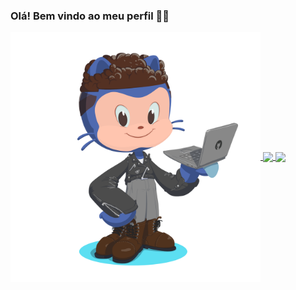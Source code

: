 ### Olá! Bem vindo ao meu perfil 👋:basketball:

<a href="#">
  <img align="center" src="https://github.com/DrigoCarvalho/DrigoCarvalho/blob/main/octocat.png" height=400px; />
</a>
<a href="https://github.com/anuraghazra/github-readme-stats">
  <img align="center" src="https://github-readme-stats.vercel.app/api/top-langs/?username=DrigoCarvalho&layout=default&langs_count=6&theme=tokyonight&custom_title=Linguagens mais utilizadas" />
</a>

<img align="center" src="https://github-readme-stats.vercel.app/api?username=DrigoCarvalho&theme=tokyonight&cache_seconds=50000&custom_title=Github Status" style="margin: auto;" />



<!--
**DrigoCarvalho/DrigoCarvalho** is a ✨ _special_ ✨ repository because its `README.md` (this file) appears on your GitHub profile.

Here are some ideas to get you started:

- 🔭 I’m currently working on ...
- 🌱 I’m currently learning ...
- 👯 I’m looking to collaborate on ...
- 🤔 I’m looking for help with ...
- 💬 Ask me about ...
- 📫 How to reach me: ...
- 😄 Pronouns: ...
- ⚡ Fun fact: ...
-->
